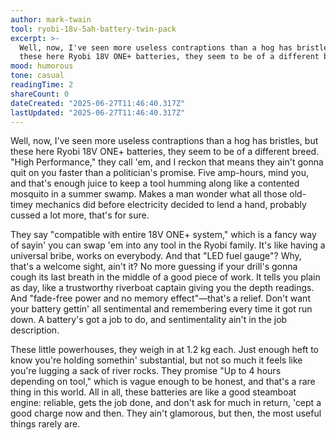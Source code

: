 ```yaml
---
author: mark-twain
tool: ryobi-18v-5ah-battery-twin-pack
excerpt: >-
  Well, now, I've seen more useless contraptions than a hog has bristles, but
  these here Ryobi 18V ONE+ batteries, they seem to be of a different breed.
mood: humorous
tone: casual
readingTime: 2
shareCount: 0
dateCreated: "2025-06-27T11:46:40.317Z"
lastUpdated: "2025-06-27T11:46:40.317Z"
---
```


Well, now, I've seen more useless contraptions than a hog has bristles, but these here Ryobi 18V ONE+ batteries, they seem to be of a different breed. "High Performance," they call 'em, and I reckon that means they ain't gonna quit on you faster than a politician's promise. Five amp-hours, mind you, and that's enough juice to keep a tool humming along like a contented mosquito in a summer swamp. Makes a man wonder what all those old-timey mechanics did before electricity decided to lend a hand, probably cussed a lot more, that's for sure.

They say "compatible with entire 18V ONE+ system," which is a fancy way of sayin' you can swap 'em into any tool in the Ryobi family. It's like having a universal bribe, works on everybody. And that "LED fuel gauge"? Why, that's a welcome sight, ain't it? No more guessing if your drill's gonna cough its last breath in the middle of a good piece of work. It tells you plain as day, like a trustworthy riverboat captain giving you the depth readings. And "fade-free power and no memory effect"—that's a relief. Don't want your battery gettin' all sentimental and remembering every time it got run down. A battery's got a job to do, and sentimentality ain't in the job description.

These little powerhouses, they weigh in at 1.2 kg each. Just enough heft to know you're holding somethin' substantial, but not so much it feels like you're lugging a sack of river rocks. They promise "Up to 4 hours depending on tool," which is vague enough to be honest, and that's a rare thing in this world. All in all, these batteries are like a good steamboat engine: reliable, gets the job done, and don't ask for much in return, 'cept a good charge now and then. They ain't glamorous, but then, the most useful things rarely are.
